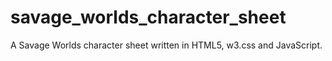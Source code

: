# savage_worlds_character_sheet
A Savage Worlds character sheet written in HTML5, w3.css and JavaScript.
